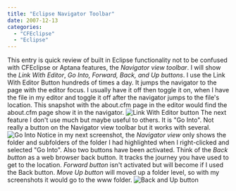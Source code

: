 ```yaml
---
title: "Eclipse Navigator Toolbar"
date: 2007-12-13
categories: 
  - "CFEclipse"
  - "Eclipse"
---
```


This entry is quick review of built in Eclipse functionality not to be confused with CFEclipse or Aptana features, the _Navigator view toolbar_. I will show the _Link With Editor_, _Go Into, Forward, Back, and Up buttons_. I use the Link With Editor Button hundreds of times a day. It jumps the navigator to the page with the editor focus. I usually have it off then toggle it on, when I have the file in my editor and toggle it off after the navigator jumps to the file's location. This snapshot with the about.cfm page in the editor would find the about.cfm page show it in the navigator. ![Link With Editor button](images/lweb.jpg) The next feature I don't use much but maybe useful to others. It is "Go Into". Not really a button on the Navigator view toolbar but it works with several. ![Go Into](images/go.jpg) Notice in my next screenshot, the _Navigator view_ only shows the folder and subfolders of the folder I had highlighted when I right-clicked and selected "Go Into". Also two buttons have been activated. Think of the _Back button_ as a web browser back button. It tracks the journey you have used to get to the location. _Forward button_ isn't activated but will become if I used the Back button. _Move Up button_ will moved up a folder level, so with my screenshots it would go to the www folder. ![Back and Up button](images/other.jpg)
